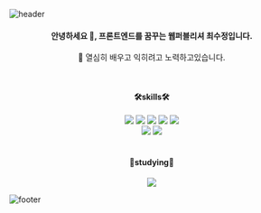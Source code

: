 ![header](https://capsule-render.vercel.app/api?type=slice&color=ffea74&customColorList=0,2,2,5,30&height=150&section=header)

<div align="center">
  <h4>안녕하세요 👋, 프론트엔드를 꿈꾸는 웹퍼블리셔 최수정입니다. </h4>

 🌱 열심히 배우고 익히려고 노력하고있습니다. <br> 
 
  <br>
  <h4>🛠skills🛠</h4>
  <img src="https://img.shields.io/badge/HTML5-E34F26?style=flat-square&logo=HTML5&logoColor=white"/>
  <img src="https://img.shields.io/badge/CSS3-1572B6?style=flat-square&logo=CSS3&logoColor=white"/>
  <img src="https://img.shields.io/badge/Sass-CC6699?style=flat-square&logo=Sass&logoColor=white"/>
  <img src="https://img.shields.io/badge/JavaScript-F7DF1E?style=flat-square&logo=JavaScript&logoColor=white"/>
  <img src="https://img.shields.io/badge/jQuery-0769AD?style=flat-square&logo=jQuery&logoColor=white"/>
  <br>
  <img src="https://img.shields.io/badge/php-777BB4?style=flat-square&logo=php&logoColor=white">
  <img src="https://img.shields.io/badge/Bootstrap-7952B3?style=flat-square&logo=Bootstrap&logoColor=white"/>
  <br><br>
  <h4>📗studying📗</h4>
  <img src="https://img.shields.io/badge/react-61DAFB?style=flat-square&logo=react&logoColor=white">
  <!-- 
  <img src="https://img.shields.io/badge/Java-007396?style=flat-square&logo=Java&logoColor=white"/>
  <img src="https://img.shields.io/badge/Vue.js-4FC08D?style=flat-square&logo=Vue.js&logoColor=white"/>
  <img src="https://img.shields.io/badge/MySQL-4479A1?style=flat-square&logo=MySQL&logoColor=white"/> -->
</div>



<!---
choiib77/choiib77 is a ✨ special ✨ repository because its `README.md` (this file) appears on your GitHub profile.
You can click the Preview link to take a look at your changes.
--->
![footer](https://capsule-render.vercel.app/api?section=footer&type=slice&height=150&&color=8b7bac)
